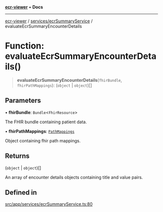 [**ecr-viewer**](../../../README.md) • **Docs**

***

[ecr-viewer](../../../README.md) / [services/ecrSummaryService](../README.md) / evaluateEcrSummaryEncounterDetails

# Function: evaluateEcrSummaryEncounterDetails()

> **evaluateEcrSummaryEncounterDetails**(`fhirBundle`, `fhirPathMappings`): (`object` \| `object`)[]

## Parameters

• **fhirBundle**: `Bundle`\<`FhirResource`\>

The FHIR bundle containing patient data.

• **fhirPathMappings**: [`PathMappings`](../../../utils/interfaces/PathMappings.md)

Object containing fhir path mappings.

## Returns

(`object` \| `object`)[]

An array of encounter details objects containing title and value pairs.

## Defined in

[src/app/services/ecrSummaryService.ts:80](https://github.com/CDCgov/phdi/blob/55d1a87d29da9da2522ba2a73bc122cba666b133/containers/ecr-viewer/src/app/services/ecrSummaryService.ts#L80)
